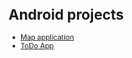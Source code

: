 # Android projects

<ul>
 <li>
    <a href="https://github.com/mszab0310/google-map-android">
     Map application
    </a>
 </li>
 <li>
  <a href="https://github.com/mszab0310/ToDoApp">
  ToDo App
  </a>
 </li>
</ul>
